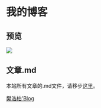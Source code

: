 # 我的博客

## 预览
![](https://github.com/fan-haobai/blog/blob/master/images/view.png)

## 文章.md

本站所有文章的.md文件，请移步[这里](https://github.com/fan-haobai/blog/tree/master/_posts)。


[樊浩柏'Blog](https://www.fanhaobai.com)
